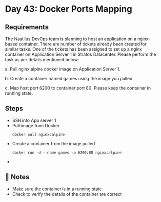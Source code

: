 # Day 43: Docker Ports Mapping

## Requirements
The Nautilus DevOps team is planning to host an application on a nginx-based container. There are number of tickets already been created for similar tasks. One of the tickets has been assigned to set up a nginx container on Application Server 1 in Stratos Datacenter. Please perform the task as per details mentioned below:

a. Pull nginx:alpine docker image on Application Server 1.

b. Create a container named games using the image you pulled.

c. Map host port 6200 to container port 80. Please keep the container in running state.

## Steps
- SSH into App server 1
- Pull image from Docker
  ```console
  docker pull nginx:alpine
  ```
- Create a container from the image pulled
  ```console
  docker run -d --name games -p 6200:80 nginx:alpine
  ```
- 

## 📝 Notes
- Make sure the container is in a running state
- Check to verify the details of the container are correct
